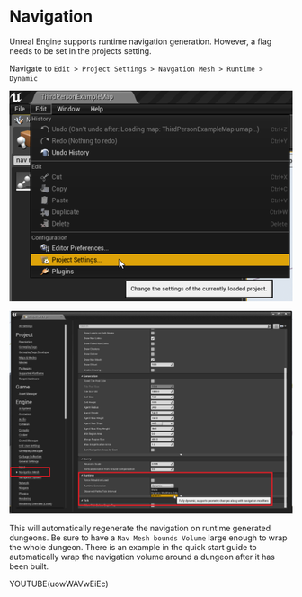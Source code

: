 Navigation
==========

Unreal Engine supports runtime navigation generation.   However, a flag needs to be set in the projects setting.

Navigate to `Edit > Project Settings > Navgation Mesh > Runtime > Dynamic`

![Runtime Navigation Mesh Generation](../assets/images/navmesh_1.png)

![Runtime Navigation Mesh Generation](../assets/images/navmesh_2.png)

This will automatically regenerate the navigation on runtime generated dungeons.  Be sure to have a `Nav Mesh bounds Volume` large enough to wrap the whole dungeon.  There is an example in the quick start guide to automatically wrap the navigation volume around a dungeon after it has been built.

YOUTUBE(uowWAVwEiEc)


